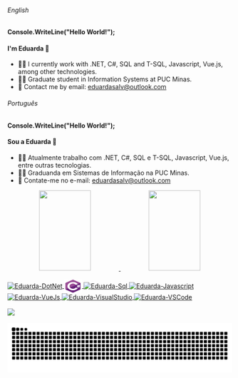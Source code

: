 <h6>English</h6>
<h4>Console.WriteLine("Hello World!");</h4>
<h4>I'm Eduarda 👋</h4>

- 👩‍💻 I currently work with .NET, C#, SQL and T-SQL, Javascript, Vue.js, among other technologies.
- 👩‍🎓 Graduate student in Information Systems at PUC Minas.
- 📧 Contact me by email: eduardasalv@outlook.com

<h6>Português</h6>
<h4>Console.WriteLine("Hello World!");</h4>
<h4>Sou a Eduarda 👋</h4>

- 👩‍💻 Atualmente trabalho com .NET, C#, SQL e T-SQL, Javascript, Vue.js, entre outras tecnologias.
- 👩‍🎓  Graduanda em Sistemas de Informação na PUC Minas.
- 📧 Contate-me no e-mail: eduardasalv@outlook.com

<div align="center">
  <a href="https://github.com/EduardaAlv">
  <img height="180em" width="48%" src="https://github-readme-stats.vercel.app/api?username=EduardaAlv&show_icons=true&theme=dracula&include_all_commits=true&count_private=true"/>
  <img height="180em" width="48%" src="https://github-readme-stats.vercel.app/api/top-langs/?username=EduardaAlv&layout=compact&langs_count=7&theme=dracula"/>
</div>

<div style="display: inline_block"><br>
  <img align="center" alt="Eduarda-DotNet" height="30" width="40" src="https://cdn.jsdelivr.net/gh/devicons/devicon/icons/dotnetcore/dotnetcore-original.svg" />
  <img align="center" alt="Eduarda-Csharp" height="30" width="40" src="https://raw.githubusercontent.com/devicons/devicon/master/icons/csharp/csharp-original.svg">
  <img align="center" alt="Eduarda-Sql" height="30" width="40" src="https://camo.githubusercontent.com/d493ce02c2227c94dea2137303d298279ef4bd757c691e009ab991f2c33b0219/68747470733a2f2f7777772e7376677265706f2e636f6d2f73686f772f3235353833322f73716c2e737667" />
  <img align="center" alt="Eduarda-Javascript" height="30" width="40" src="https://cdn.jsdelivr.net/gh/devicons/devicon/icons/javascript/javascript-original.svg" />
  <img align="center" alt="Eduarda-VueJs" height="30" width="40" src="https://cdn.jsdelivr.net/gh/devicons/devicon/icons/vuejs/vuejs-original.svg" />
  <img align="center" alt="Eduarda-VisualStudio" height="30" width="40" src="https://cdn.jsdelivr.net/gh/devicons/devicon/icons/visualstudio/visualstudio-plain.svg" />
  <img align="center" alt="Eduarda-VSCode" height="30" width="30" src="https://code.visualstudio.com/assets/images/code-stable.png" />
</div>
 
<div style="display: inline_block"><br>
  <a href="https://www.linkedin.com/in/eduarda-santos-alves/" target="_blank"><img src="https://img.shields.io/badge/-LinkedIn-%230077B5?style=for-the-badge&logo=linkedin&logoColor=white" target="_blank"></a>
  
  ![Snake animation](https://github.com/EduardaAlv/EduardaAlv/blob/output/github-contribution-grid-snake.svg)
</div>
 
